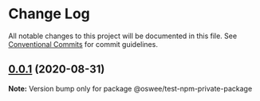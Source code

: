 # Change Log

All notable changes to this project will be documented in this file.
See [Conventional Commits](https://conventionalcommits.org) for commit guidelines.

## [0.0.1](https://github.com/oswee/api/compare/v0.0.3...v0.0.1) (2020-08-31)

**Note:** Version bump only for package @oswee/test-npm-private-package
